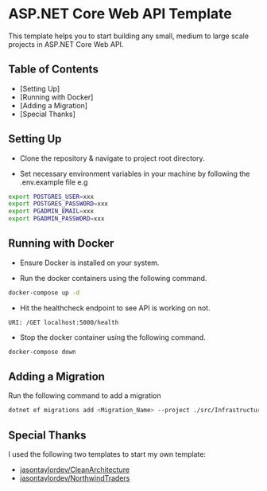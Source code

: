 # ASP.NET Core Web API Template

This template helps you to start building any small, medium to large scale projects in ASP.NET Core Web API.

## Table of Contents

- [Setting Up]
- [Running with Docker]
- [Adding a Migration]
- [Special Thanks]

## Setting Up

- Clone the repository & navigate to project root directory.

- Set necessary environment variables in your machine by following the .env.example file e.g

```bash
export POSTGRES_USER=xxx
export POSTGRES_PASSWORD=xxx
export PGADMIN_EMAIL=xxx
export PGADMIN_PASSWORD=xxx
```

## Running with Docker

- Ensure Docker is installed on your system.

- Run the docker containers using the following command.

```bash
docker-compose up -d
```

- Hit the healthcheck endpoint to see API is working on not.

```
URI: /GET localhost:5000/health
```

- Stop the docker container using the following command.

```bash
docker-compose down
```

## Adding a Migration

Run the following command to add a migration

```bash
dotnet ef migrations add <Migration_Name> --project ./src/Infrastructure --startup-project ./src/Web --output-dir ./Data/Migrations
```

## Special Thanks

I used the following two templates to start my own template:

- [jasontaylordev/CleanArchitecture](https://github.com/jasontaylordev/CleanArchitecture)
- [jasontaylordev/NorthwindTraders](https://github.com/jasontaylordev/NorthwindTraders)
